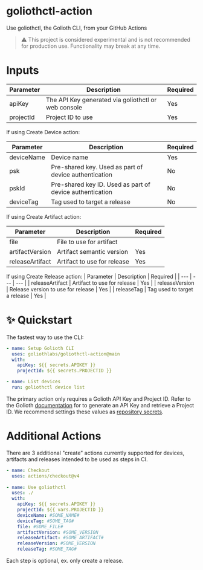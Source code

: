 # goliothctl-action
Use goliothctl, the Golioth CLI, from your GitHub Actions

> :warning: This project is considered experimental and is not recommended for production use. Functionality may break at any time.

# Inputs

| Parameter | Description | Required |
| --- | --- | --- |
| apiKey | The API Key generated via goliothctl or web console | Yes | 
| projectId | Project ID to use | Yes |

If using Create Device action:

| Parameter | Description | Required |
| --- | --- | --- |
| deviceName | Device name | Yes |
| psk | Pre-shared key. Used as part of device authentication | No |
| pskId | Pre-shared key ID. Used as part of device authentication | No |
| deviceTag | Tag used to target a release | No |

If using Create Artifact action:

| Parameter | Description | Required |
| --- | --- | --- |
| file | File to use for artifact
| artifactVersion | Artifact semantic version | Yes |
| releaseArtifact | Artifact to use for release | Yes |

If using Create Release action:
| Parameter | Description | Required |
| --- | --- | --- |
| releaseArtifact | Artifact to use for release | Yes |
| releaseVersion | Release version to use for release | Yes |
| releaseTag | Tag used to target a release | Yes |

# ✨ Quickstart

The fastest way to use the CLI:

```yaml
- name: Setup Golioth CLI
  uses: goliothlabs/goliothctl-action@main
  with:
    apiKey: ${{ secrets.APIKEY }}
    projectId: ${{ secrets.PROJECTID }}

- name: List devices
  run: goliothctl device list
```

The primary action only requires a Golioth API Key and Project ID. Refer to the Golioth [documentation](https://docs.golioth.io/) for to generate an API Key and retrieve a Project ID. We recommend settings these values as [repository secrets](https://docs.github.com/en/actions/security-guides/using-secrets-in-github-actions).

# Additional Actions

There are 3 additional "create" actions currently supported for devices, artifacts and releases intended to be used as steps in CI.

```yaml
- name: Checkout
  uses: actions/checkout@v4
    
- name: Use goliothctl
  uses: ./
  with:
    apiKey: ${{ secrets.APIKEY }}
    projectId: ${{ vars.PROJECTID }}
    deviceName: #SOME_NAME#
    deviceTag: #SOME_TAG#
    file: #SOME_FILE#
    artifactVersion: #SOME_VERSION
    releaseArtifact: #SOME_ARTIFACT#
    releaseVersion: #SOME_VERSION
    releaseTag: #SOME_TAG#
```

Each step is optional, ex. only create a release.

